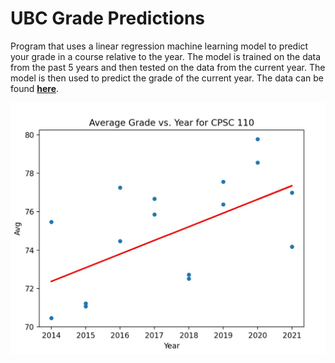 # UBC Grade Predictions

Program that uses a linear regression machine learning model to predict your grade in a course relative to the year. The model is trained on the data from the past 5 years and then tested on the data from the current year. The model is then used to predict the grade of the current year. The data can be found **[here](https://github.com/DonneyF/ubc-pair-grade-data)**.

![](example.jpg)
